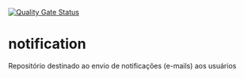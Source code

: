 [![Quality Gate Status](https://sonarcloud.io/api/project_badges/measure?project=Projeto-ECOmposteira_notification&metric=alert_status)](https://sonarcloud.io/dashboard?id=Projeto-ECOmposteira_notification)

# notification
Repositório destinado ao envio de notificações (e-mails) aos usuários
